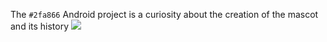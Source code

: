 The `#2fa866` Android project is a curiosity about the creation of the mascot and its history <img src="/imagens/favicon.ico">
